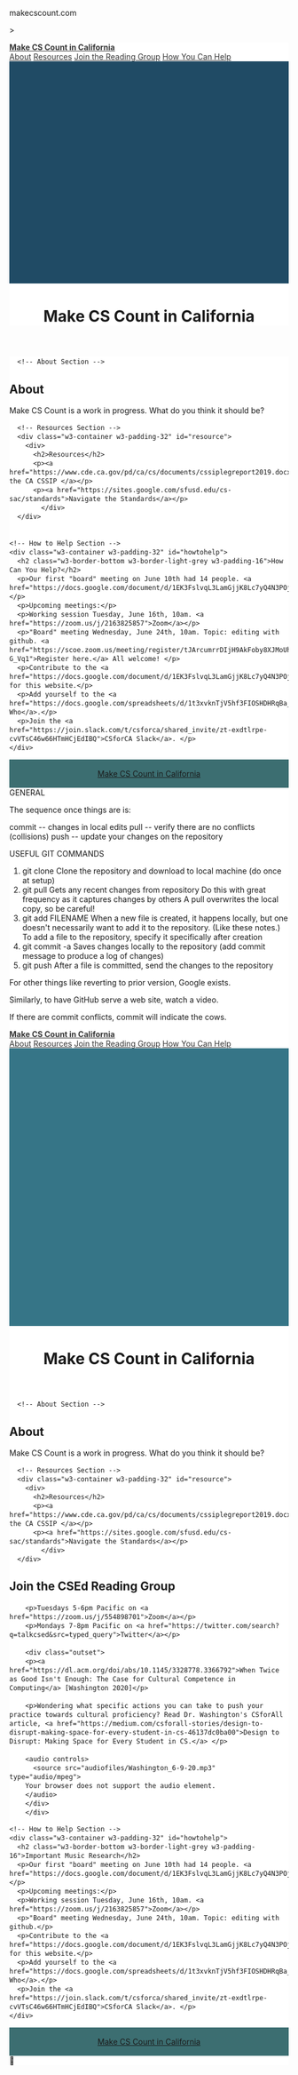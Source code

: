 makecscount.com<!DOCTYPE html>
<html>
  <head>
    </script> 
        <title>Coming Soon</title>
  </head>>
<meta name="viewport" content="width=device-width, initial-scale=1">
<link rel="stylesheet" href="https://www.w3schools.com/w3css/4/w3.css">

<style>
footer {
    text-align: center;
    padding: 3px;
    background-color: #3C6E71;
    color: white;
}
.w3-button {
  letter-spacing: normal;
  color: #353535;
  background-color: white;
}
.w3-bar {
  background-color: white;
}
.w3-content {
  background-color: white;
}


  </style>
<body>


<!-- Navbar (sit on top) -->
<a id="top"></a>
<div class="w3-top">
  <div class="w3-bar w3-wide w3-padding w3-card">
    <a href="#home" class="w3-bar-item w3-button"><b>Make CS Count in California</b> </a>
    <!-- Float links to the right. Hide them on small screens -->
    <div class="w3-right w3-hide-small">
      <a href="#about" class="w3-bar-item w3-button">About</a>
      <a href="#resource" class="w3-bar-item w3-button">Resources</a>
      <a href="readinggroup.html" class="w3-bar-item w3-button">Join the Reading Group</a>
      <a href="#howtohelp" class="w3-bar-item w3-button">How You Can Help</a>
    </div>
  </div>
</div>

<!-- Header -->
<header class="w3-display-container w3-content w3-wide" style="max-width:1500px;"  id="home"> 
   <img src="images/navy.jpg" alt="Navy" width="1500" height="400">
  <div class="w3-display-middle w3-margin-top w3-center">
    <h1 class="w3-xxlarge w3-text-white">Make CS Count in California</span></h1>
  </div>
</header>

<!-- Page content -->
<div class="w3-content w3-padding" style="max-width:1564px">

      <!-- About Section -->
  <div class="w3-container w3-padding-32" id="about">
    <div>
        <h2>About</h2>
<p>Make CS Count is a work in progress. What do you think it should be?</a>
        </div> 
  </div>

      <!-- Resources Section -->
      <div class="w3-container w3-padding-32" id="resource">
        <div>
          <h2>Resources</h2>
          <p><a href="https://www.cde.ca.gov/pd/ca/cs/documents/cssiplegreport2019.docx">Read the CA CSSIP </a></p>
          <p><a href="https://sites.google.com/sfusd.edu/cs-sac/standards">Navigate the Standards</a></p>
            </div> 
      </div>


    <!-- How to Help Section -->
    <div class="w3-container w3-padding-32" id="howtohelp">
      <h2 class="w3-border-bottom w3-border-light-grey w3-padding-16">How Can You Help?</h2>
      <p>Our first "board" meeting on June 10th had 14 people. <a href="https://docs.google.com/document/d/1EK3FslvqL3LamGjjK8Lc7yQ4N3POj7iZbqWAVy80GGQ/edit">Notes</a></p>
      <p>Upcoming meetings:</p>
      <p>Working session Tuesday, June 16th, 10am. <a href="https://zoom.us/j/2163825857">Zoom</a></p>
      <p>"Board" meeting Wednesday, June 24th, 10am. Topic: editing with github. <a href="https://scoe.zoom.us/meeting/register/tJArcumrrDIjH9AkFoby8XJMoUhRSS-G_Vq1">Register here.</a> All welcome! </p>
      <p>Contribute to the <a href="https://docs.google.com/document/d/1EK3FslvqL3LamGjjK8Lc7yQ4N3POj7iZbqWAVy80GGQ/edit#">plan</a> for this website.</p>
      <p>Add yourself to the <a href="https://docs.google.com/spreadsheets/d/1t3xvknTjV5hf3FIOSHDHRqBa_sQSzUVZM7VR_uprwPc/edit#gid=0">Who's Who</a>.</p>
      <p>Join the <a href="https://join.slack.com/t/csforca/shared_invite/zt-exdtlrpe-cvVTsC46w66HTmHCjEdIBQ">CSforCA Slack</a>. </p>
    </div>

<!-- Footer -->
<footer>
  <p></p><a href="#home" >Make CS Count in California</a></p>
  </footer>

</body>
</html>
GENERAL

The sequence once things are is:

commit	-- changes in local edits
pull	-- verify there are no conflicts (collisions)
push	-- update your changes on the repository

USEFUL GIT COMMANDS

1. git clone		Clone the repository and download to local machine (do once at setup)
2. git pull		Gets any recent changes from repository
			Do this with great frequency as it captures changes by others
			A pull overwrites the local copy, so be careful!
3. git add FILENAME	When a new file is created, it happens locally, but one doesn't
			necessarily want to add it to the repository.  (Like these notes.)
			To add a file to the repository, specify it specifically after creation
4. git commit -a	Saves changes locally to the repository (add commit message to
			produce a log of changes)
5. git push		After a file is committed, send the changes to the repository

For other things like reverting to prior version, Google exists.

Similarly, to have GitHub serve a web site, watch a video.

If there are commit conflicts, commit will indicate the cows. 
<!DOCTYPE html>
<html>
<head>
  <meta name="viewport" content="width=device-width, initial-scale=1">
  <link rel="stylesheet" href="https://www.w3schools.com/w3css/4/w3.css">
  <style>
    footer {
        text-align: center;
        padding: 3px;
        background-color: #3C6E71;
        color: white;
    }
    .w3-button {
      letter-spacing: normal;
      color: #353535;
      background-color: white;
    }
    .w3-bar {
      background-color: white;
    }
    .w3-content {
      background-color: white;
    }
    
    
      </style>
</head>
<body>
<!-- Navbar (sit on top) -->
<a id="top"></a>
<div class="w3-top">
  <div class="w3-bar w3-wide w3-padding w3-card">
    <a href="#home" class="w3-bar-item w3-button"><b>Make CS Count in California</b> </a>
    <!-- Float links to the right. Hide them on small screens -->
    <div class="w3-right w3-hide-small">
      <a href="index.html" class="w3-bar-item w3-button">About</a>
      <a href="index.html" class="w3-bar-item w3-button">Resources</a>
      <a href="readinggroup.html" class="w3-bar-item w3-button">Join the Reading Group</a>
      <a href="index.html" class="w3-bar-item w3-button">How You Can Help</a>
    </div>
  </div>
</div>

<!-- Header -->
<header class="w3-display-container w3-content w3-wide" style="max-width:1500px;"  id="home"> 
   <img src="images/navy.jpg" alt="Navy" width="1500" height="400">
  <div class="w3-display-middle w3-margin-top w3-center">
    <h1 class="w3-xxlarge w3-text-white">Join the CSEd Reading Group</span></h1>
  </div>
</header>

  <!-- Reading Group Section -->
  <div class="w3-container w3-padding-32" id="readinggroup">
    <div>
        <p>Tuesdays 5-6pm Pacific on <a href="https://zoom.us/j/554898701">Zoom</a></p>
        <p>Mondays 7-8pm Pacific on <a href="https://twitter.com/search?q=talkcsed&src=typed_query">Twitter</a></p>
        
        <div class="outset">
        <p><a href="https://dl.acm.org/doi/abs/10.1145/3328778.3366792">When Twice as Good Isn't Enough: The Case for Cultural Competence in Computing</a> [Washington 2020]</p>
        
        <p>Wondering what specific actions you can take to push your practice towards cultural proficiency? Read Dr. Washington's CSforAll article, <a href="https://medium.com/csforall-stories/design-to-disrupt-making-space-for-every-student-in-cs-46137dc0ba00">Design to Disrupt: Making Space for Every Student in CS.</a> </p>
        
        <audio controls>
          <source src="audiofiles/Washington_6-9-20.mp3" type="audio/mpeg">
        Your browser does not support the audio element.
        </audio>
        </div> 
        </div>
  </div>

  <!-- Footer -->
<footer>
  <p></p><a href="#home" >Make CS Count in California</a></p>
  </footer>
</body>
</html>


# makecscount
Crowdsourced repository of Computer Science Education resources for California
<!DOCTYPE html>
<html>
<title>Coming Soon</title>
<meta name="viewport" content="width=device-width, initial-scale=1">
<link rel="stylesheet" href="https://www.w3schools.com/w3css/4/w3.css">

<style>
footer {
    text-align: center;
    padding: 3px;
    background-color: DarkSalmon;
    color: white;
  }
  </style>
<body>

<!-- Navbar (sit on top) -->
<a id="top"></a>
<div class="w3-top">
  <div class="w3-bar w3-white w3-wide w3-padding w3-card">
    <a href="#home" class="w3-bar-item w3-button"><b>Make CS Count in California</b> </a>
    <!-- Float links to the right. Hide them on small screens -->
    <div class="w3-right w3-hide-small">
      <a href="#about" class="w3-bar-item w3-button">About</a>
      <a href="#resource" class="w3-bar-item w3-button">Resources</a>
      <a href="#readinggroup" class="w3-bar-item w3-button">Join the Reading Group</a>
      <a href="#howtohelp" class="w3-bar-item w3-button">How You Can Help</a>
    </div>
  </div>
</div>

<!-- Header -->
<header class="w3-display-container w3-content w3-wide" style="max-width:1500px;"  id="home">
     <img src="images/teal.jpg" alt="Teal" width="1500" height="500">
  <div class="w3-display-middle w3-margin-top w3-center">
    <h1 class="w3-xxlarge w3-text-white">Make CS Count in California</span></h1>
  </div>
</header>

<!-- Page content -->
<div class="w3-content w3-padding" style="max-width:1564px">

      <!-- About Section -->
  <div class="w3-container w3-padding-32" id="about">
    <div>
        <h2>About</h2>
<p>Make CS Count is a work in progress. What do you think it should be?</a>
        </div> 
  </div>

      <!-- Resources Section -->
      <div class="w3-container w3-padding-32" id="resource">
        <div>
          <h2>Resources</h2>
          <p><a href="https://www.cde.ca.gov/pd/ca/cs/documents/cssiplegreport2019.docx">Read the CA CSSIP </a></p>
          <p><a href="https://sites.google.com/sfusd.edu/cs-sac/standards">Navigate the Standards</a></p>
            </div> 
      </div>


  <!-- Reading Group Section -->
  <div class="w3-container w3-padding-32" id="readinggroup">
    <div>
        <h2>Join the CSEd Reading Group</h2>
        
        <p>Tuesdays 5-6pm Pacific on <a href="https://zoom.us/j/554898701">Zoom</a></p>
        <p>Mondays 7-8pm Pacific on <a href="https://twitter.com/search?q=talkcsed&src=typed_query">Twitter</a></p>
        
        <div class="outset">
        <p><a href="https://dl.acm.org/doi/abs/10.1145/3328778.3366792">When Twice as Good Isn't Enough: The Case for Cultural Competence in Computing</a> [Washington 2020]</p>
        
        <p>Wondering what specific actions you can take to push your practice towards cultural proficiency? Read Dr. Washington's CSforAll article, <a href="https://medium.com/csforall-stories/design-to-disrupt-making-space-for-every-student-in-cs-46137dc0ba00">Design to Disrupt: Making Space for Every Student in CS.</a> </p>
        
        <audio controls>
          <source src="audiofiles/Washington_6-9-20.mp3" type="audio/mpeg">
        Your browser does not support the audio element.
        </audio>
        </div> 
        </div>
  </div>

    <!-- How to Help Section -->
    <div class="w3-container w3-padding-32" id="howtohelp">
      <h2 class="w3-border-bottom w3-border-light-grey w3-padding-16">Important Music Research</h2>
      <p>Our first "board" meeting on June 10th had 14 people. <a href="https://docs.google.com/document/d/1EK3FslvqL3LamGjjK8Lc7yQ4N3POj7iZbqWAVy80GGQ/edit">Notes</a></p>
      <p>Upcoming meetings:</p>
      <p>Working session Tuesday, June 16th, 10am. <a href="https://zoom.us/j/2163825857">Zoom</a></p>
      <p>"Board" meeting Wednesday, June 24th, 10am. Topic: editing with github.</p>
      <p>Contribute to the <a href="https://docs.google.com/document/d/1EK3FslvqL3LamGjjK8Lc7yQ4N3POj7iZbqWAVy80GGQ/edit#">plan</a> for this website.</p>
      <p>Add yourself to the <a href="https://docs.google.com/spreadsheets/d/1t3xvknTjV5hf3FIOSHDHRqBa_sQSzUVZM7VR_uprwPc/edit#gid=0">Who's Who</a>.</p>
      <p>Join the <a href="https://join.slack.com/t/csforca/shared_invite/zt-exdtlrpe-cvVTsC46w66HTmHCjEdIBQ">CSforCA Slack</a>. </p>
    </div>

<!-- Footer -->
<footer>
  <p></p><a href="#home" >Make CS Count in California</a></p>
  </footer>

</body>
</html>

